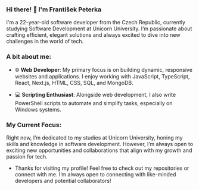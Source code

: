 ### Hi there! 👋 I'm František Peterka

I'm a 22-year-old software developer from the Czech Republic, currently studying Software Development at Unicorn University. I’m passionate about crafting efficient, elegant solutions and always excited to dive into new challenges in the world of tech.

### A bit about me:

- 🌐 **Web Developer**: My primary focus is on building dynamic, responsive websites and applications. I enjoy working with JavaScript, TypeScript, React, Next.js, HTML, CSS, SQL, and MongoDB.

- 💻 **Scripting Enthusiast**: Alongside web development, I also write PowerShell scripts to automate and simplify tasks, especially on Windows systems.

### My Current Focus:

Right now, I’m dedicated to my studies at Unicorn University, honing my skills and knowledge in software development. However, I’m always open to exciting new opportunities and collaborations that align with my growth and passion for tech.

- Thanks for visiting my profile! Feel free to check out my repositories or connect with me.
I’m always open to connecting with like-minded developers and potential collaborators!
